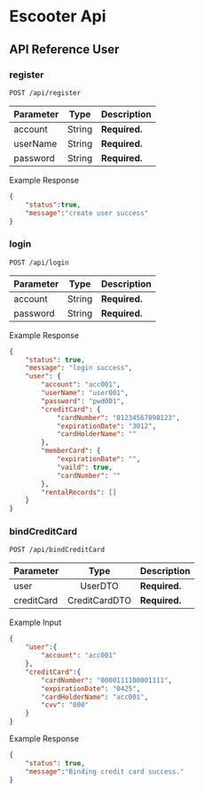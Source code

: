 # Escooter Api
## API Reference User

### register
```
POST /api/register
```
| Parameter |  Type  | Description   |
| --------- | :----: | ------------- |
| account   | String | **Required.** |
| userName  | String | **Required.** |
| password  | String | **Required.** |

Example Response
```json
{
    "status":true,
    "message":"create user success"
}
```

### login
```
POST /api/login
```
| Parameter |  Type  | Description   |
| --------- | :----: | ------------- |
| account   | String | **Required.** |
| password  | String | **Required.** |

Example Response
```json
{
    "status": true,
    "message": "login success",
    "user": {
        "account": "acc001",
        "userName": "user001",
        "password": "pwd001",
        "creditCard": {
            "cardNumber": "01234567890123",
            "expirationDate": "3012",
            "cardHolderName": ""
        },
        "memberCard": {
            "expirationDate": "",
            "vaild": true,
            "cardNumber": ""
        },
        "rentalRecords": []
    }
}
```

### bindCreditCard
```
POST /api/bindCreditCard
```
| Parameter  |     Type      | Description   |
| ---------  | :-----------: | ------------- |
| user       | UserDTO       | **Required.** |
| creditCard | CreditCardDTO | **Required.** |

Example Input
```json
{
    "user":{
        "account": "acc001"
    },
    "creditCard":{
        "cardNumber": "0000111100001111",
        "expirationDate": "0425",
        "cardHolderName": "acc001",
        "cvv": "000"
    }
}
```
Example Response
```json
{
    "status": true,
    "message":"Binding credit card success."
}
```